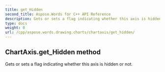 ```yaml
---
title: get_Hidden
second_title: Aspose.Words for C++ API Reference
description: Gets or sets a flag indicating whether this axis is hidden or not. 
type: docs
weight: 0
url: /cpp/aspose.words.drawing.charts/chartaxis/get_hidden/
---
```

## ChartAxis.get_Hidden method


Gets or sets a flag indicating whether this axis is hidden or not.

